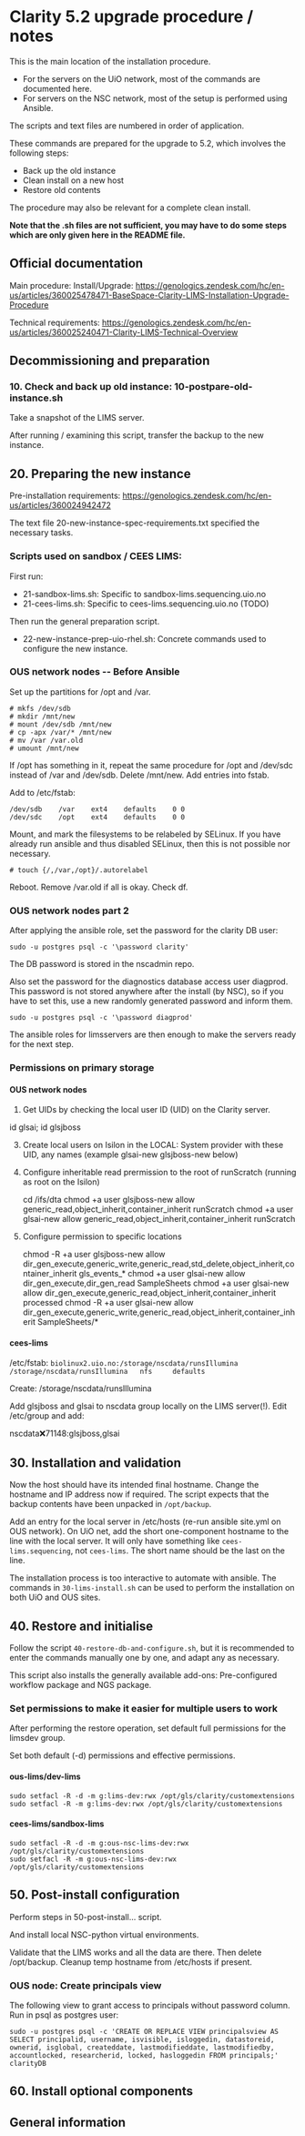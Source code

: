 # Clarity 5.2 upgrade procedure / notes

This is the main location of the installation procedure.

* For the servers on the UiO network, most of the commands are documented here.
* For servers on the NSC network, most of the setup is performed using Ansible.

The scripts and text files are numbered in order of application.

These commands are prepared for the upgrade to 5.2, which involves the following steps:

* Back up the old instance
* Clean install on a new host
* Restore old contents

The procedure may also be relevant for a complete clean install.


**Note that the .sh files are not sufficient, you may have to do some steps which are only given
here in the README file.**

## Official documentation

Main procedure: Install/Upgrade: https://genologics.zendesk.com/hc/en-us/articles/360025478471-BaseSpace-Clarity-LIMS-Installation-Upgrade-Procedure

Technical requirements: https://genologics.zendesk.com/hc/en-us/articles/360025240471-Clarity-LIMS-Technical-Overview


## Decommissioning and preparation

### 10. Check and back up old instance: 10-postpare-old-instance.sh

Take a snapshot of the LIMS server.

After running / examining this script, transfer the backup to the new instance.


## 20. Preparing the new instance

Pre-installation requirements: https://genologics.zendesk.com/hc/en-us/articles/360024942472

The text file 20-new-instance-spec-requirements.txt specified the necessary tasks.

### Scripts used on sandbox / CEES LIMS:

First run:

* 21-sandbox-lims.sh: Specific to sandbox-lims.sequencing.uio.no
* 21-cees-lims.sh: Specific to cees-lims.sequencing.uio.no (TODO)

Then run the general preparation script.

* 22-new-instance-prep-uio-rhel.sh: Concrete commands used to configure the new instance.


### OUS network nodes -- Before Ansible

Set up the partitions for /opt and /var.

    # mkfs /dev/sdb
    # mkdir /mnt/new
    # mount /dev/sdb /mnt/new
    # cp -apx /var/* /mnt/new
    # mv /var /var.old
    # umount /mnt/new

If /opt has something in it, repeat the same procedure for /opt and /dev/sdc instead of
/var and /dev/sdb. Delete /mnt/new. Add entries into fstab.

Add to /etc/fstab:

    /dev/sdb	/var	ext4	defaults	0 0
    /dev/sdc	/opt	ext4	defaults	0 0

Mount, and mark the filesystems to be relabeled by SELinux. If you have already run ansible
and thus disabled SELinux, then this is not possible nor necessary.

    # touch {/,/var,/opt}/.autorelabel

Reboot. Remove /var.old if all is okay. Check df.

### OUS network nodes part 2

After applying the ansible role, set the password for the clarity DB user:

    sudo -u postgres psql -c '\password clarity'

The DB password is stored in the nscadmin repo.

Also set the password for the diagnostics database access user diagprod. This password is not
stored anywhere after the install (by NSC), so if you have to set this, use a new randomly
generated password and inform them.

    sudo -u postgres psql -c '\password diagprod'

The ansible roles for limsservers are then enough to make the servers ready for the next
step.

### Permissions on primary storage

#### OUS network nodes

1. Get UIDs by checking the local user ID (UID) on the Clarity server.

id glsai; id glsjboss

3. Create local users on Isilon in the LOCAL: System provider with these UID, any names (example glsai-new glsjboss-new below)

2. Configure inheritable read prermission to the root of runScratch (running as root on the Isilon)

    cd /ifs/dta
    chmod +a user glsjboss-new allow generic_read,object_inherit,container_inherit runScratch
    chmod +a user glsai-new allow generic_read,object_inherit,container_inherit runScratch

3. Configure permission to specific locations

    chmod -R +a user glsjboss-new allow dir_gen_execute,generic_write,generic_read,std_delete,object_inherit,container_inherit gls_events_*
    chmod +a user glsai-new allow dir_gen_execute,dir_gen_read SampleSheets
    chmod +a user glsai-new allow dir_gen_execute,generic_read,object_inherit,container_inherit processed
    chmod -R +a user glsai-new allow dir_gen_execute,generic_write,generic_read,object_inherit,container_inherit SampleSheets/*

#### cees-lims

/etc/fstab: `biolinux2.uio.no:/storage/nscdata/runsIllumina  /storage/nscdata/runsIllumina   nfs     defaults`

Create: /storage/nscdata/runsIllumina

Add glsjboss and glsai to nscdata group locally on the LIMS server(!). Edit /etc/group and add:

nscdata:x:71148:glsjboss,glsai


## 30. Installation and validation

Now the host should have its intended final hostname. Change the hostname and IP address now if
required. The script expects that the backup contents have been unpacked in `/opt/backup`.

Add an entry for the local server in /etc/hosts (re-run ansible site.yml on OUS network). On
UiO net, add the short one-component hostname to the line with the local server. It will only
have something like `cees-lims.sequencing`, not `cees-lims`. The short name should be the
last on the line.

The installation process is too interactive to automate with ansible. The commands in
`30-lims-install.sh` can be used to perform the installation on both UiO and OUS sites.


## 40. Restore and initialise

Follow the script `40-restore-db-and-configure.sh`, but it is recommended to enter the
commands manually one by one, and adapt any as necessary.

This script also installs the generally available add-ons: Pre-configured workflow package
and NGS package.



### Set permissions to make it easier for multiple users to work

After performing the restore operation, set default full permissions for the limsdev group.

Set both default (-d) permissions and effective permissions.

#### ous-lims/dev-lims

    sudo setfacl -R -d -m g:lims-dev:rwx /opt/gls/clarity/customextensions
    sudo setfacl -R -m g:lims-dev:rwx /opt/gls/clarity/customextensions

#### cees-lims/sandbox-lims

    sudo setfacl -R -d -m g:ous-nsc-lims-dev:rwx /opt/gls/clarity/customextensions
    sudo setfacl -R -m g:ous-nsc-lims-dev:rwx /opt/gls/clarity/customextensions


## 50. Post-install configuration

Perform steps in 50-post-install... script.

And install local NSC-python virtual environments.

Validate that the LIMS works and all the data are there. Then delete /opt/backup. Cleanup temp hostname
from /etc/hosts if present.

### OUS node: Create principals view

The following view to grant access to principals without password column. Run in psql as
postgres user:

    sudo -u postgres psql -c 'CREATE OR REPLACE VIEW principalsview AS SELECT principalid, username, isvisible, isloggedin, datastoreid, ownerid, isglobal, createddate, lastmodifieddate, lastmodifiedby, accountlocked, researcherid, locked, hasloggedin FROM principals;' clarityDB


## 60. Install optional components


## General information

